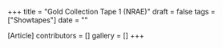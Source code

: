 +++
title = "Gold Collection Tape 1 (NRAE)"
draft = false
tags = ["Showtapes"]
date = ""

[Article]
contributors = []
gallery = []
+++